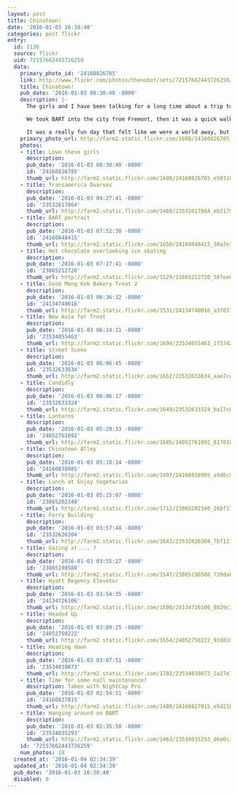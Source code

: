 ```yaml
---
layout: post
title: Chinatown!
date: '2016-01-03 16:30:40'
categories: post flickr
entry:
  id: 1136
  source: flickr
  uid: 72157662443726259
  data:
    primary_photo_id: '24160826785'
    link: http://www.flickr.com/photos/thenobot/sets/72157662443726259/
    title: Chinatown!
    pub_date: '2016-01-03 08:30:40 -0800'
    description: |-
      The girls and I have been talking for a long time about a trip to Chinatown. Everything aligned for a trip there today!

      We took BART into the city from Fremont, then it was a quick walk to the Hyatt Regency to check out that awesome hotel, and its views and elevators. We then made a beeline to Enjoy Vegetarian for a very tasty lunch (&quot;the best Chinese food I've ever had!&quot; said Marina), then did a lot of shopping. The girls were on a parasol mission, and that mission was accomplished. Another trip back through the Hyatt for a bathroom break and some hot chocolate, then back on the train.

      It was a really fun day that felt like we were a world away, but still in our own neighborhood.
    primary_photo_url: http://farm2.static.flickr.com/1608/24160826785_e50318bc02_m.jpg
    photos:
    - title: Love these girls
      description: 
      pub_date: '2016-01-03 08:30:40 -0800'
      id: '24160826785'
      thumb_url: http://farm2.static.flickr.com/1608/24160826785_e50318bc02_s.jpg
    - title: Transamerica Dwarves
      description: 
      pub_date: '2016-01-03 04:27:41 -0800'
      id: '23532617864'
      thumb_url: http://farm2.static.flickr.com/1468/23532617864_eb2179112c_s.jpg
    - title: BART portrait
      description: 
      pub_date: '2016-01-03 07:52:30 -0800'
      id: '24160848415'
      thumb_url: http://farm2.static.flickr.com/1650/24160848415_30a7e1e420_s.jpg
    - title: Hot chocolate overlooking ice skating
      description: 
      pub_date: '2016-01-03 07:27:41 -0800'
      id: '23865212720'
      thumb_url: http://farm2.static.flickr.com/1529/23865212720_58fee617e5_s.jpg
    - title: Good Mong Kok Bakery Treat 2
      description: 
      pub_date: '2016-01-03 06:36:32 -0800'
      id: '24134740016'
      thumb_url: http://farm2.static.flickr.com/1531/24134740016_a3f0577b3e_s.jpg
    - title: New Asia for Treat
      description: 
      pub_date: '2016-01-03 06:24:11 -0800'
      id: '23534055463'
      thumb_url: http://farm2.static.flickr.com/1694/23534055463_1f57427f3d_s.jpg
    - title: Street Scene
      description: 
      pub_date: '2016-01-03 06:06:45 -0800'
      id: '23532633634'
      thumb_url: http://farm2.static.flickr.com/1652/23532633634_aae7cd5581_s.jpg
    - title: Candidly
      description: 
      pub_date: '2016-01-03 06:06:17 -0800'
      id: '23532633324'
      thumb_url: http://farm2.static.flickr.com/1649/23532633324_ba17c06120_s.jpg
    - title: Lanterns
      description: 
      pub_date: '2016-01-03 05:29:33 -0800'
      id: '24052761092'
      thumb_url: http://farm2.static.flickr.com/1685/24052761092_81701876f3_s.jpg
    - title: Chinatown Alley
      description: 
      pub_date: '2016-01-03 05:18:14 -0800'
      id: '24160838985'
      thumb_url: http://farm2.static.flickr.com/1497/24160838985_a9d6c5bac5_s.jpg
    - title: Lunch at Enjoy Vegetarian
      description: 
      pub_date: '2016-01-03 05:15:07 -0800'
      id: '23865202340'
      thumb_url: http://farm2.static.flickr.com/1712/23865202340_26bf1781c0_s.jpg
    - title: Ferry Building
      description: 
      pub_date: '2016-01-03 03:57:48 -0800'
      id: '23532626304'
      thumb_url: http://farm2.static.flickr.com/1643/23532626304_7bf117a193_s.jpg
    - title: Gazing at ... ?
      description: 
      pub_date: '2016-01-03 03:55:27 -0800'
      id: '23865198580'
      thumb_url: http://farm2.static.flickr.com/1547/23865198580_739dab2dc5_s.jpg
    - title: Hyatt Regency Elevator
      description: 
      pub_date: '2016-01-03 03:54:35 -0800'
      id: '24134726106'
      thumb_url: http://farm2.static.flickr.com/1600/24134726106_8829c33699_s.jpg
    - title: Headed Up
      description: 
      pub_date: '2016-01-03 03:09:25 -0800'
      id: '24052750222'
      thumb_url: http://farm2.static.flickr.com/1654/24052750222_93d81039f6_s.jpg
    - title: Heading down
      description: 
      pub_date: '2016-01-03 03:07:51 -0800'
      id: '23534039873'
      thumb_url: http://farm2.static.flickr.com/1702/23534039873_2a27e702b7_s.jpg
    - title: Time for some nail maintenance?
      description: Taken with NightCap Pro
      pub_date: '2016-01-03 02:54:51 -0800'
      id: '24160827815'
      thumb_url: http://farm2.static.flickr.com/1480/24160827815_e5d21b72e4_s.jpg
    - title: Hanging around on BART
      description: 
      pub_date: '2016-01-03 02:35:58 -0800'
      id: '23534035293'
      thumb_url: http://farm2.static.flickr.com/1463/23534035293_d6e0c33e20_s.jpg
    id: '72157662443726259'
    num_photos: 18
  created_at: '2016-01-04 02:34:39'
  updated_at: '2016-01-04 02:34:39'
  pub_date: '2016-01-03 16:30:40'
  disabled: 0
---
```


